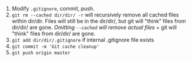 1. Modify `.gitignore`, commit, push.
2. `git rm --cached dir/dir/ -r` will recursively remove all cached files within dir/dir. Files will still be in the dir/dir/, but git will "think" files from dir/dir/ are gone. *Omitting `--cached` will remove actual files* + git will "think" files from dir/dir/ are gone.
3. `git add dir/dir/.gitignore` if internal .gitignore file exists
4. `git commit -m 'Git cache cleanup'`
5. `git push origin master`
